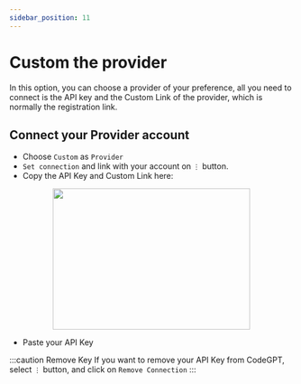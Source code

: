 ```yaml
---
sidebar_position: 11
---
```


# Custom the provider

In this option, you can choose a provider of your preference, all you need to connect is the API key and the Custom Link of the provider, which is normally the registration link.

## Connect your Provider account
- Choose `Custom` as `Provider`
- `Set connection` and link with your account on `⋮` button.
- Copy the API Key and Custom Link here:

<p align="center">
      <img width="350" height="250" src="https://github.com/davila7/code-gpt-docs/assets/37567214/38e34a46-58db-4530-8cfd-8ca8f948894d" />
</p>
  
- Paste your API Key
  



:::caution Remove Key
If you want to remove your API Key from CodeGPT, select `⋮` button, and click on `Remove Connection`
:::
